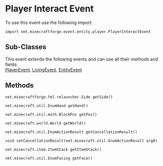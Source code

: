 # Player Interact Event

To use this event use the following import:
```groovy:no-line-numbers
import net.minecraftforge.event.entity.player.PlayerInteractEvent
```

## Sub-Classes
This event extends the following events and can use all their methods and fields: <br>
[PlayerEvent](../player_event/player_event.md), [LivingEvent](../living_event/living_event.md), [EntityEvent](../entity_event/entity_event.md)

## Methods
```groovy:no-line-numbers
net.minecraftforge.fml.relauncher.Side getSide()
```

```groovy:no-line-numbers
net.minecraft.util.EnumHand getHand()
```

```groovy:no-line-numbers
net.minecraft.util.math.BlockPos getPos()
```

```groovy:no-line-numbers
net.minecraft.world.World getWorld()
```

```groovy:no-line-numbers
net.minecraft.util.EnumActionResult getCancellationResult()
```

```groovy:no-line-numbers
void setCancellationResult(net.minecraft.util.EnumActionResult arg0)
```

```groovy:no-line-numbers
net.minecraft.item.ItemStack getItemStack()
```

```groovy:no-line-numbers
net.minecraft.util.EnumFacing getFace()
```
